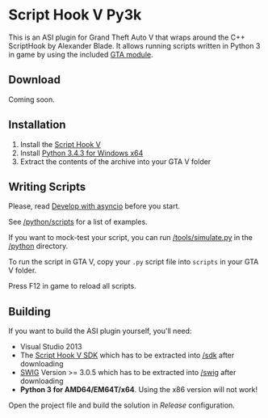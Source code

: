 # Script Hook V Py3k
This is an ASI plugin for Grand Theft Auto V that wraps around the C++ ScriptHook by Alexander Blade. It allows running scripts written in Python 3 in game by using the included [GTA module](/python/gta).

## Download
Coming soon.

## Installation
1. Install the [Script Hook V](http://www.dev-c.com/gtav/scripthookv/)
2. Install [Python 3.4.3 for Windows x64](https://www.python.org/ftp/python/3.4.3/python-3.4.3.amd64.msi)
3. Extract the contents of the archive into your GTA V folder

## Writing Scripts
Please, read [Develop with asyncio](https://docs.python.org/3/library/asyncio-dev.htm)
before you start.

See [/python/scripts](/python/scripts) for a list of examples.

If you want to mock-test your script, you can run [/tools/simulate.py](simulate.py) in
the [/python](/python) directory.

To run the script in GTA V, copy your ``.py`` script file into ``scripts`` in your
GTA V folder.

Press F12 in game to reload all scripts.

## Building
If you want to build the ASI plugin yourself, you'll need:
* Visual Studio 2013
* The [Script Hook V SDK](http://www.dev-c.com/gtav/scripthookv/) which has to be
  extracted into [/sdk](/sdk) after downloading
* [SWIG](http://sourceforge.net/projects/swig/files/swigwin/) Version >= 3.0.5 which has
  to be extracted into [/swig](/swig) after downloading
* **Python 3 for AMD64/EM64T/x64**. Using the x86 version will not work!

Open the project file and build the solution in *Release* configuration.
